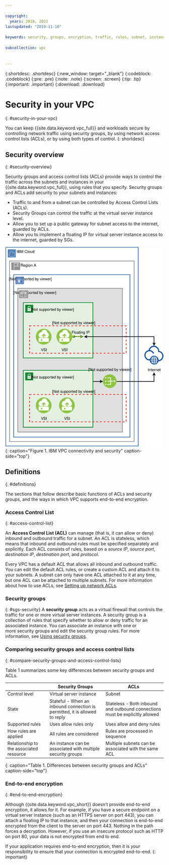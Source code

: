 ```yaml
---

copyright:
  years: 2018, 2021
lastupdated: "2019-11-10"

keywords: security, groups, encryption, traffic, rules, subnet, instance, VSI, firewall, encryption, vpc, vpc network

subcollection: vpc


---
```


{:shortdesc: .shortdesc}
{:new_window: target="_blank"}
{:codeblock: .codeblock}
{:pre: .pre}
{:note: .note}
{:screen: .screen}
{:tip: .tip}
{:important: .important}
{:download: .download}

# Security in your VPC
{: #security-in-your-vpc}

You can keep {{site.data.keyword.vpc_full}} and workloads secure by controlling network traffic using security groups, by using network access control lists (ACLs), or by using both types of control.
{: shortdesc}

## Security overview
{: #security-overview}

Security groups and access control lists (ACLs) provide ways to control the traffic across the subnets and instances in your {{site.data.keyword.vpc_full}}, using rules that you specify. Security groups and ACLs add security to your subnets and instances:

* Traffic to and from a subnet can be controlled by Access Control Lists (ACLs).
* Security Groups can control the traffic at the virtual server instance level.
* Allow you to set up a public gateway for subnet access to the internet, guarded by ACLs.
* Allow you to implement a floating IP for virtual server instance access to the internet, guarded by SGs.

![Figure showing how a VPC can be subdivided with subnets](images/vpc-connectivity-and-security.svg "Figure showing how a VPC can be subdivided with subnets"){: caption="Figure 1. IBM VPC connectivity and security" caption-side="top"}

## Definitions
{: #definitions}

The sections that follow describe basic functions of ACLs and security groups, and the ways in which VPC supports end-to-end encryption.

### Access Control List
{: #access-control-list}

An **Access Control List (ACL)** can manage (that is, it can allow or deny) inbound and outbound traffic for a subnet. An ACL is stateless, which means that inbound and outbound rules must be specified separately and explicitly. Each ACL consists of rules, based on a *source IP*, *source port*, *destination IP*, *destination port*, and *protocol*.

Every VPC has a default ACL that allows all inbound and outbound traffic. You can edit the default ACL rules, or create a custom ACL and attach it to your subnets. A subnet can only have one ACL attached to it at any time, but one ACL can be attached to multiple subnets. For more information about how to use ACLs, see [Setting up network ACLs](/docs/vpc?topic=vpc-using-acls).

### Security groups
{: #sgs-security}
A **security group** acts as a virtual firewall that controls the traffic for one or more virtual server instances. A security group is a collection of rules that specify whether to allow or deny traffic for an associated instance. You can associate an instance with one or more security groups and edit the security group rules. For more information, see [Using security groups](/docs/vpc?topic=vpc-using-security-groups).

### Comparing security groups and access control lists
{: #compare-security-groups-and-access-control-lists}

Table 1 summarizes some key differences between security groups and ACLs.

|  | Security Groups | ACLs    |
|-------------|-----------------|---------|
| Control level  | Virtual server instance    | Subnet  |
| State   | Stateful - When an inbound connection is permitted, it is allowed to reply | Stateless - Both inbound and outbound connections must be explicitly allowed |
| Supported rules | Uses allow rules only | Uses allow and deny rules|
| How rules are applied | All rules are considered | Rules are processed in sequence |
| Relationship to the associated resource | An instance can be associated with multiple security groups| Multiple subnets can be associated with the same ACL|
{: caption="Table 1. Differences between security groups and ACLs" caption-side="top"}

### End-to-end encryption
{: #end-to-end-encryption}

Although {{site.data.keyword.vpc_short}} doesn't provide end-to-end encryption, it allows for it. For example, if you have a secure endpoint on a virtual server instance (such as an HTTPS server on port 443), you can attach a floating IP to that instance, and then your connection is end-to-end encrypted from the client to the server on port 443. Nothing in the path forces a decryption. However, if you use an insecure protocol such as HTTP on port 80, your data is not encrypted from end to end.

If your application requires end-to-end encryption, then it is *your* responsibility to ensure that your connection is encrypted end-to-end.
{: important}
